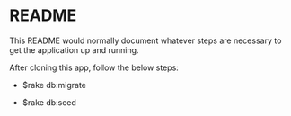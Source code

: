 # README

This README would normally document whatever steps are necessary to get the
application up and running.

After cloning this app, follow the below steps:

* $rake db:migrate

* $rake db:seed
